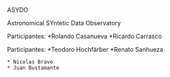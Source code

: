 ﻿ASYDO


Astronomical SYntetic Data Observatory

Participantes:
	*Rolando Casanueva
	*Ricardo Carrasco


Participantes:
    *Teodoro Hochfärber
    *Renato Sanhueza

    * Nicolas Bravo
    * Juan Bustamante

